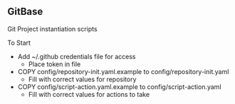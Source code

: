 GitBase
-------

Git Project instantiation scripts

To Start
- Add ~/.github credentials file for access
  - Place token in file
- COPY config/repository-init.yaml.example to config/repository-init.yaml
  - Fill with correct values for repository
- COPY config/script-action.yaml.example to config/script-action.yaml
  - Fill with correct values for actions to take
